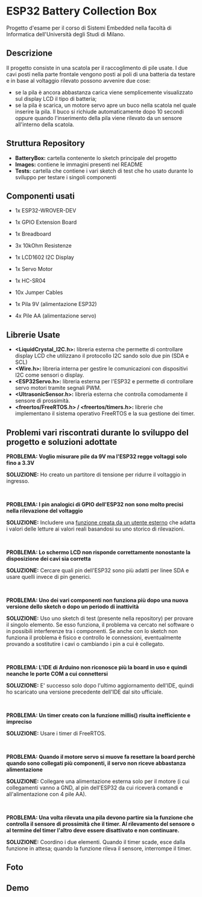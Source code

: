 # ESP32 Battery Collection Box
Progetto d'esame per il corso di Sistemi Embedded nella facoltà di Informatica dell'Università degli Studi di Milano.

## Descrizione
Il progetto consiste in una scatola per il raccoglimento di pile usate. 
I due cavi posti nella parte frontale vengono posti ai poli di una batteria da testare e in base al voltaggio rilevato possono avvenire due cose:
- se la pila è ancora abbastanza carica viene semplicemente visualizzato sul display LCD il tipo di batteria;
- se la pila è scarica, un motore servo apre un buco nella scatola nel quale inserire la pila. Il buco si richiude automaticamente dopo 10 secondi oppure quando l'inserimento della pila viene rilevato da un sensore all'interno della scatola.

## Struttura Repository
- **BatteryBox:** cartella contenente lo sketch principale del progetto
- **Images:** contiene le immagini presenti nel README
- **Tests:** cartella che contiene i vari sketch di test che ho usato durante lo sviluppo per testare i singoli componenti

## Componenti usati

- 1x ESP32-WROVER-DEV
- 1x GPIO Extension Board
- 1x Breadboard
- 3x 10kOhm Resistenze
- 1x LCD1602 I2C Display
- 1x Servo Motor
- 1x HC-SR04
- 10x Jumper Cables

- 1x Pila 9V (alimentazione ESP32)
- 4x Pile AA (alimentazione servo)

## Librerie Usate

- **<LiquidCrystal_I2C.h>:** libreria esterna che permette di controllare display LCD che utilizzano il protocollo I2C sando solo due pin (SDA e SCL)
- **<Wire.h>:** libreria interna per gestire le comunicazioni con dispositivi I2C come sensori o display.
- **<ESP32Servo.h>:** libreria esterna per l'ESP32 e permette di controllare servo motori tramite segnali PWM.
- **<UltrasonicSensor.h>:** libreria esterna che controlla comodamente il sensore di prossimità. 
- **<freertos/FreeRTOS.h> / <freertos/timers.h>:** librerie che implementano il sistema operativo FreeRTOS e la sua gestione dei timer.

## Problemi vari riscontrati durante lo sviluppo del progetto e soluzioni adottate
**PROBLEMA: Voglio misurare pile da 9V ma l'ESP32 regge voltaggi solo fino a 3.3V**

**SOLUZIONE:** Ho creato un partitore di tensione per ridurre il voltaggio in ingresso.

<br />

**PROBLEMA: I pin analogici di GPIO dell'ESP32 non sono molto precisi nella rilevazione del voltaggio**

**SOLUZIONE:** Includere una [funzione creata da un utente esterno](https://github.com/G6EJD/ESP32-ADC-Accuracy-Improvement-function/tree/master) che adatta i valori delle letture ai valori reali basandosi su uno storico di rilevazioni.

<br />

**PROBLEMA: Lo schermo LCD non risponde correttamente nonostante la disposizione dei cavi sia corretta**

**SOLUZIONE:** Cercare quali pin dell'ESP32 sono più adatti per linee SDA e usare quelli invece di pin generici.

<br />

**PROBLEMA: Uno dei vari componenti non funziona più dopo una nuova versione dello sketch o dopo un periodo di inattività**

**SOLUZIONE:** Uso uno sketch di test (presente nella repository) per provare il singolo elemento. Se esso funziona, il problema va cercato nel software o in possibili interferenze tra i componenti. Se anche con lo sketch non funziona il problema è fisico e controllo le connessioni, eventualmente provando a sostitutire i cavi o cambiando i pin a cui è collegato.

<br />

**PROBLEMA: L'IDE di Arduino non riconosce più la board in uso e quindi neanche le porte COM a cui connettersi**

**SOLUZIONE:** E' successo solo dopo l'ultimo aggiornamento dell'IDE, quindi ho scaricato una versione precedente dell'IDE dal sito ufficiale.

<br />

**PROBLEMA: Un timer creato con la funzione millis() risulta inefficiente e impreciso**

**SOLUZIONE:** Usare i timer di FreeRTOS.

<br />

**PROBLEMA: Quando il motore servo si muove fa resettare la board perchè quando sono collegati più componenti, il servo non riceve abbastanza alimentazione**

**SOLUZIONE:** Collegare una alimentazione esterna solo per il motore (i cui collegamenti vanno a GND, al pin dell'ESP32 da cui riceverà comandi e all'alimentazione con 4 pile AA).

<br />

**PROBLEMA: Una volta rilevata una pila devono partire sia la funzione che controlla il sensore di prossimità che il timer. Al rilevamento del sensore o al termine del timer l'altro deve essere disattivato e non continuare.**

**SOLUZIONE:** Coordino i due elementi. Quando il timer scade, esce dalla funzione in attesa; quando la funzione rileva il sensore, interrompe il timer.

## Foto

## Demo

